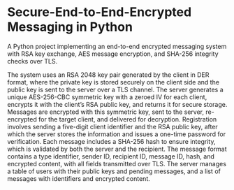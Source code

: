 # Secure-End-to-End-Encrypted Messaging in Python
A Python project implementing an end-to-end encrypted messaging system with RSA key exchange, AES message encryption, and SHA-256 integrity checks over TLS.

The system uses an RSA 2048 key pair generated by the client in DER format, where the private key is stored securely on the client side and the public key is sent to the server over a TLS channel. The server generates a unique AES-256-CBC symmetric key with a zeroed IV for each client, encrypts it with the client’s RSA public key, and returns it for secure storage. Messages are encrypted with this symmetric key, sent to the server, re-encrypted for the target client, and delivered for decryption. Registration involves sending a five-digit client identifier and the RSA public key, after which the server stores the information and issues a one-time password for verification. Each message includes a SHA-256 hash to ensure integrity, which is validated by both the server and the recipient. The message format contains a type identifier, sender ID, recipient ID, message ID, hash, and encrypted content, with all fields transmitted over TLS. The server manages a table of users with their public keys and pending messages, and a list of messages with identifiers and encrypted content.
